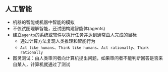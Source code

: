 ## 人工智能
- 机器的智能或机器中智能的模拟
- 不仅试图理解智能，还试图构建智能体(agents)
- 建立`agents`的系统或软件以执行任务并达到通常由人完成的目标
	- 通过计算方法复现人类推理和智能行为
	- `Act like humans`、`Think like humans`、`Act rationally`、`Think rationally`
- 图灵测试：由人类审问者向计算机提出问题，如果审问者不能判断回答是否来自某人，计算机就通过了测试